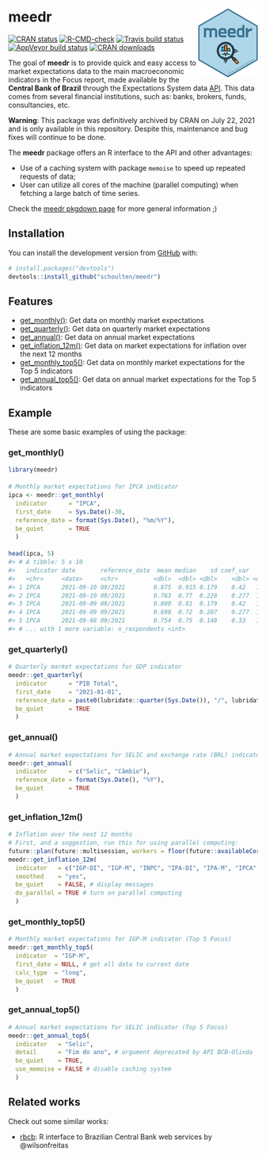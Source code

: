 
<!-- README.md is generated from README.Rmd. Please edit that file -->

# meedr <img src='man/figures/logo.png' align="right" height="139" />

<!-- badges: start -->

[![CRAN
status](https://www.r-pkg.org/badges/version/meedr)](https://CRAN.R-project.org/package=meedr)
[![R-CMD-check](https://github.com/schoulten/meedr/workflows/R-CMD-check/badge.svg)](https://github.com/schoulten/meedr/actions)
[![Travis build
status](https://travis-ci.com/schoulten/meedr.svg?branch=main)](https://travis-ci.com/schoulten/meedr)
[![AppVeyor build
status](https://ci.appveyor.com/api/projects/status/github/schoulten/meedr?branch=main&svg=true)](https://ci.appveyor.com/project/schoulten/meedr)
[![CRAN
downloads](http://cranlogs.r-pkg.org/badges/grand-total/meedr?color=green)](https://cran.r-project.org/package=meedr)
<!-- badges: end -->

The goal of **meedr** is to provide quick and easy access to market
expectations data to the main macroeconomic indicators in the Focus
report, made available by the **Central Bank of Brazil** through the
Expectations System data [API](https://dadosabertos.bcb.gov.br/). This
data comes from several financial institutions, such as: banks, brokers,
funds, consultancies, etc.

**Warning**: This package was definitively archived by CRAN on July 22,
2021 and is only available in this repository. Despite this, maintenance
and bug fixes will continue to be done.

The **meedr** package offers an R interface to the API and other
advantages:

-   Use of a caching system with package `memoise` to speed up repeated
    requests of data;
-   User can utilize all cores of the machine (parallel computing) when
    fetching a large batch of time series.

Check the [meedr pkgdown page](https://fortietwo.com/meedr/) for more
general information ;)

## Installation

You can install the development version from
[GitHub](https://github.com/schoulten/meedr) with:

``` r
# install.packages("devtools")
devtools::install_github("schoulten/meedr")
```

## Features

-   [get\_monthly()](#get_monthly): Get data on monthly market
    expectations
-   [get\_quarterly()](#get_quarterly): Get data on quarterly market
    expectations
-   [get\_annual()](#get_annual): Get data on annual market expectations
-   [get\_inflation\_12m()](#get_inflation_12m): Get data on market
    expectations for inflation over the next 12 months
-   [get\_monthly\_top5()](#get_monthly_top5): Get data on monthly
    market expectations for the Top 5 indicators
-   [get\_annual\_top5()](#get_annual_top5): Get data on annual market
    expectations for the Top 5 indicators

## Example

These are some basic examples of using the package:

### get\_monthly()

``` r
library(meedr)

# Monthly market expectations for IPCA indicator
ipca <- meedr::get_monthly(
  indicator      = "IPCA",
  first_date     = Sys.Date()-30,
  reference_date = format(Sys.Date(), "%m/%Y"),
  be_quiet       = TRUE
  )

head(ipca, 5)
#> # A tibble: 5 x 10
#>   indicator date       reference_date  mean median    sd coef_var   min   max
#>   <chr>     <date>     <chr>          <dbl>  <dbl> <dbl>    <dbl> <dbl> <int>
#> 1 IPCA      2021-09-10 09/2021        0.875  0.915 0.179    0.42   1.13    74
#> 2 IPCA      2021-09-10 09/2021        0.763  0.77  0.228    0.277  1.13   121
#> 3 IPCA      2021-09-09 09/2021        0.800  0.81  0.179    0.42   1.13    69
#> 4 IPCA      2021-09-09 09/2021        0.698  0.72  0.207    0.277  1.13   121
#> 5 IPCA      2021-09-08 09/2021        0.754  0.75  0.148    0.33   1.01    61
#> # ... with 1 more variable: n_respondents <int>
```

### get\_quarterly()

``` r
# Quarterly market expectations for GDP indicator
meedr::get_quarterly(
  indicator      = "PIB Total",
  first_date     = "2021-01-01",
  reference_date = paste0(lubridate::quarter(Sys.Date()), "/", lubridate::year(Sys.Date())),
  be_quiet       = TRUE
  )
```

### get\_annual()

``` r
# Annual market expectations for SELIC and exchange rate (BRL) indicator
meedr::get_annual(
  indicator      = c("Selic", "Câmbio"),
  reference_date = format(Sys.Date(), "%Y"),
  be_quiet       = TRUE
  )
```

### get\_inflation\_12m()

``` r
# Inflation over the next 12 months
# First, and a suggestion, run this for using parallel computing:
future::plan(future::multisession, workers = floor(future::availableCores()/2))
meedr::get_inflation_12m(
  indicator   = c("IGP-DI", "IGP-M", "INPC", "IPA-DI", "IPA-M", "IPCA", "IPCA-15", "IPC-Fipe"),
  smoothed    = "yes",
  be_quiet    = FALSE, # display messages
  do_parallel = TRUE # turn on parallel computing
  )
```

### get\_monthly\_top5()

``` r
# Monthly market expectations for IGP-M indicator (Top 5 Focus)
meedr::get_monthly_top5(
  indicator  = "IGP-M",
  first_date = NULL, # get all data to current date
  calc_type  = "long",
  be_quiet   = TRUE
  )
```

### get\_annual\_top5()

``` r
# Annual market expectations for SELIC indicator (Top 5 Focus)
meedr::get_annual_top5(
  indicator   = "Selic",
  detail      = "Fim do ano", # argument deprecated by API BCB-Olinda
  be_quiet    = TRUE,
  use_memoise = FALSE # disable caching system
  )
```

## Related works

Check out some similar works:

-   [rbcb](https://github.com/wilsonfreitas/rbcb): R interface to
    Brazilian Central Bank web services by @wilsonfreitas
